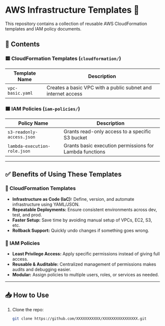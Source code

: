 # AWS Infrastructure Templates 🚀

This repository contains a collection of reusable AWS CloudFormation templates and IAM policy documents.

## 📁 Contents

### 🟨 CloudFormation Templates (`cloudformation/`)
| Template Name         | Description                                                                 |
|------------------------|-----------------------------------------------------------------------------|
| `vpc-basic.yaml`       | Creates a basic VPC with a public subnet and internet access                |

### 🟦 IAM Policies (`iam-policies/`)
| Policy Name                   | Description                                                          |
|------------------------------|----------------------------------------------------------------------|
| `s3-readonly-access.json`     | Grants read-only access to a specific S3 bucket                      |
| `lambda-execution-role.json`  | Grants basic execution permissions for Lambda functions              |

---

## ✅ Benefits of Using These Templates

### 📌 CloudFormation Templates
- **Infrastructure as Code (IaC):** Define, version, and automate infrastructure using YAML/JSON.
- **Repeatable Deployments:** Ensure consistent environments across dev, test, and prod.
- **Faster Setup:** Save time by avoiding manual setup of VPCs, EC2, S3, etc.
- **Rollback Support:** Quickly undo changes if something goes wrong.

### 📌 IAM Policies
- **Least Privilege Access:** Apply specific permissions instead of giving full access.
- **Reusable & Auditable:** Centralized management of permissions makes audits and debugging easier.
- **Modular:** Assign policies to multiple users, roles, or services as needed.

---

## 📥 How to Use

1. Clone the repo:
   ```bash
   git clone https://github.com/XXXXXXXXXXX/XXXXXXXXXXXXXXXX.git
